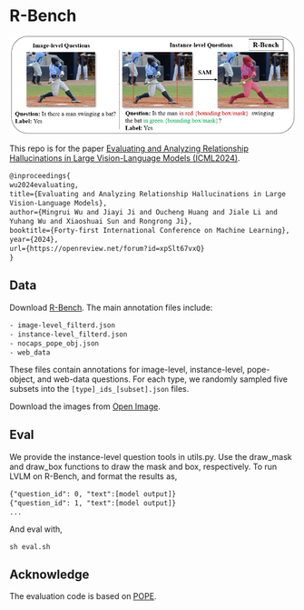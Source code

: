 # R-Bench
![teaser](assets/r-bench.png)

This repo is for the paper [Evaluating and Analyzing Relationship Hallucinations in Large Vision-Language Models (ICML2024)](https://www.bing.com/ck/a?!&&p=2f0bd6012a4f4b51JmltdHM9MTcxOTM2MDAwMCZpZ3VpZD0zMjgwNWY0Mi03YmRkLTZkYzEtMTdmNi00YzE3N2FiYjZjODUmaW5zaWQ9NTE4OQ&ptn=3&ver=2&hsh=3&fclid=32805f42-7bdd-6dc1-17f6-4c177abb6c85&psq=Evaluating+and+analyzing+relationship&u=a1aHR0cHM6Ly9hcnhpdi5vcmcvaHRtbC8yNDA2LjE2NDQ5djE&ntb=1).

```
@inproceedings{
wu2024evaluating,
title={Evaluating and Analyzing Relationship Hallucinations in Large Vision-Language Models},
author={Mingrui Wu and Jiayi Ji and Oucheng Huang and Jiale Li and Yuhang Wu and Xiaoshuai Sun and Rongrong Ji},
booktitle={Forty-first International Conference on Machine Learning},
year={2024},
url={https://openreview.net/forum?id=xpSlt67vxQ}
}
```


## Data
Download [R-Bench](https://drive.google.com/file/d/1MIFFhFWIMbk44yQGAxvd_0dM1dAnYEmu/view?usp=sharing).
The main annotation files include:
```
- image-level_filterd.json
- instance-level_filterd.json
- nocaps_pope_obj.json
- web_data
```
These files contain annotations for image-level, instance-level, pope-object, and web-data questions. For each type, we randomly sampled five subsets into the `[type]_ids_[subset].json` files.

Download the images from [Open Image](https://storage.googleapis.com/openimages/web/download_v7.html).

## Eval
We provide the instance-level question tools in utils.py. Use the draw_mask and draw_box functions to draw the mask and box, respectively.
To run LVLM on R-Bench, and format the results as,
```
{"question_id": 0, "text":[model output]}
{"question_id": 1, "text":[model output]}
...
```

And eval with,
```
sh eval.sh
```

## Acknowledge
The evaluation code is based on [POPE](https://github.com/AoiDragon/POPE).
